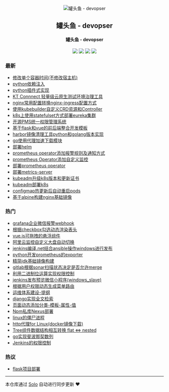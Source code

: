 <p align="center"><img alt="罐头鱼 - devopser" src="https://static.b3log.org/images/brand/solo-32.png"></p><h2 align="center">
罐头鱼 - devopser
</h2>

<h4 align="center">罐头鱼 - devopser</h4>
<p align="center"><a title="罐头鱼 - devopser" target="_blank" href="https://github.com/fish2018/solo-blog"><img src="https://img.shields.io/github/last-commit/fish2018/solo-blog.svg?style=flat-square&color=FF9900"></a>
<a title="GitHub repo size in bytes" target="_blank" href="https://github.com/fish2018/solo-blog"><img src="https://img.shields.io/github/repo-size/fish2018/solo-blog.svg?style=flat-square"></a>
<a title="Solo Version" target="_blank" href="https://github.com/b3log/solo/releases"><img src="https://img.shields.io/badge/solo-3.6.4-f1e05a.svg?style=flat-square&color=blueviolet"></a>
<a title="Hits" target="_blank" href="https://github.com/b3log/hits"><img src="https://hits.b3log.org/fish2018/solo-blog.svg"></a></p>

### 最新

* [修改单个容器时间(不修改宿主机)](http://www.devopser.org/articles/2019/11/09/1573295897199.html)
* [python依赖注入](http://www.devopser.org/articles/2019/11/08/1573205516122.html)
* [python插件式实现](http://www.devopser.org/articles/2019/11/08/1573179335967.html)
* [KT Connnect 轻量级云原生测试环境治理工具](http://www.devopser.org/articles/2019/11/07/1573119441658.html)
* [nginx常用配置转换nginx-ingress配置方式](http://www.devopser.org/articles/2019/11/06/1573006159751.html)
* [使用kubebuilder自定义CRD资源和Controller](http://www.devopser.org/articles/2019/11/04/1572870267705.html)
* [k8s上使用statefulset方式部署eureka集群](http://www.devopser.org/articles/2019/10/24/1571897252380.html)
* [开源PMS统一权限管理系统](http://www.devopser.org/articles/2019/09/05/1567663209232.html)
* [基于flask和vue的前后端整合开发模板](http://www.devopser.org/articles/2019/09/04/1567568399976.html)
* [harbor镜像清理工具python和golang版本实现](http://www.devopser.org/articles/2019/09/04/1567560343455.html)
* [go使用代理加速下载模块](http://www.devopser.org/articles/2019/08/23/1566573161661.html)
* [部署helm](http://www.devopser.org/articles/2019/08/21/1566380090235.html)
* [prometheus operator添加报警规则及通知方式](http://www.devopser.org/articles/2019/08/21/1566379859249.html)
* [prometheus Operator添加自定义监控](http://www.devopser.org/articles/2019/08/21/1566379625905.html)
* [部署prometheus operator](http://www.devopser.org/articles/2019/08/21/1566379321385.html)
* [部署metrics-server](http://www.devopser.org/articles/2019/08/21/1566377840811.html)
* [kubeadm升级k8s版本和更新证书](http://www.devopser.org/articles/2019/08/21/1566377607823.html)
* [kubeadm部署k8s](http://www.devopser.org/articles/2019/08/21/1566377498876.html)
* [configmap热更新后自动重启pods](http://www.devopser.org/articles/2019/08/21/1566372571579.html)
* [基于alpine构建nginx基础镜像](http://www.devopser.org/articles/2019/08/19/1566219885524.html)

### 热门

* [grafana企业微信报警webhook](http://www.devopser.org/articles/2019/04/24/1556064883572.html)
* [根据checkbox勾选动态渲染表头](http://www.devopser.org/articles/2019/04/29/1556527529497.html)
* [vue.js可拖拽的悬浮组件](http://www.devopser.org/articles/2019/04/26/1556265313871.html)
* [阿里云监控自定义大盘自动切换](http://www.devopser.org/articles/2019/06/12/1560331622380.html)
* [jenkins编译.net结合ansible操作windows进行发布](http://www.devopser.org/articles/2019/07/26/1564120107776.html)
* [python开发prometheus的exporter](http://www.devopser.org/articles/2019/04/25/1556165075790.html)
* [精简jdk基础镜像构建](http://www.devopser.org/articles/2019/07/05/1562311415579.html)
* [gitlab根据sonar扫描状态决定是否允许merge](http://www.devopser.org/articles/2019/08/06/1565067746414.html)
* [利用二进制位运算实现权限控制](http://www.devopser.org/articles/2019/04/24/1556061973923.html)
* [jenkins发布预览微信小程序(windows_slave)](http://www.devopser.org/articles/2019/05/31/1559285817839.html)
* [根据用户权限动态生成菜单路由](http://www.devopser.org/articles/2019/04/29/1556524856420.html)
* [运维体系建设-提纲](http://www.devopser.org/articles/2019/04/21/1555850522941.html)
* [django实现全文检索](http://www.devopser.org/articles/2019/04/24/1556059669181.html)
* [页面动态添加分类-模板-属性-值](http://www.devopser.org/articles/2019/05/02/1556764621087.html)
* [Npm私库Nexus部署](http://www.devopser.org/articles/2019/04/29/1556522434049.html)
* [linux的僵尸进程](http://www.devopser.org/articles/2019/06/04/1559617932598.html)
* [http代理for Linux(docker镜像下载)](http://www.devopser.org/articles/2019/05/07/1557236887856.html)
* [Tree组件数据结构相互转换 flat <=> nested](http://www.devopser.org/articles/2019/04/29/1556524023536.html)
* [go实现斐波那契数列](http://www.devopser.org/articles/2019/06/16/1560658242103.html)
* [Jenkins的权限控制](http://www.devopser.org/articles/2019/04/29/1556521657416.html)

### 热议

* [flask项目部署](http://www.devopser.org/articles/2019/04/29/1556521137375.html)

---

本仓库通过 [Solo](https://github.com/b3log/solo) 自动进行同步更新 ❤️ 